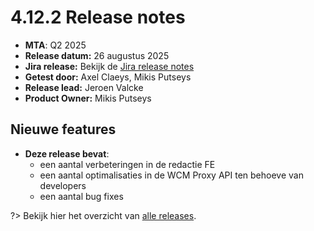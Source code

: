 # 4.12.2 Release notes

* **MTA**: Q2 2025
* **Release datum:** 26 augustus 2025
* **Jira release:** Bekijk de [Jira release notes](https://jira.antwerpen.be/secure/ReleaseNote.jspa?projectId=14114&version=17709)
* **Getest door:** Axel Claeys, Mikis Putseys
* **Release lead:** Jeroen Valcke
* **Product Owner:** Mikis Putseys

## Nieuwe features

* **Deze release bevat**:
  * een aantal verbeteringen in de redactie FE 
  * een aantal optimalisaties in de WCM Proxy API ten behoeve van developers
  * een aantal bug fixes

?> Bekijk hier het overzicht van [alle releases](/RELEASE).
